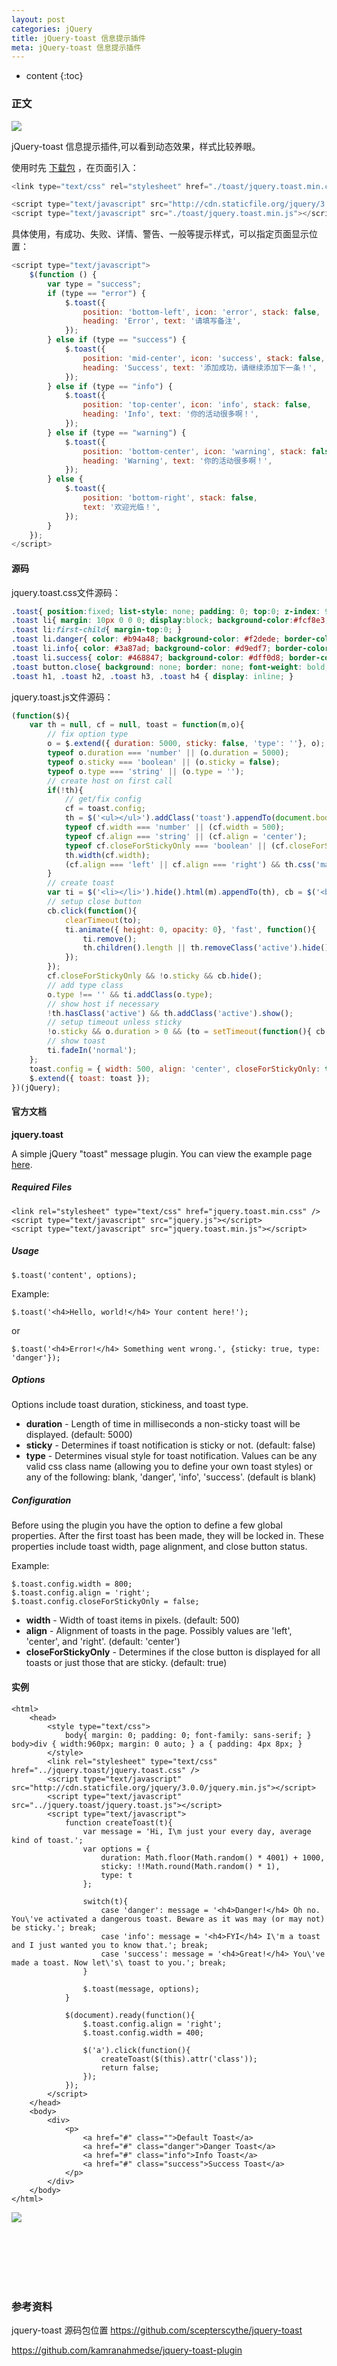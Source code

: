 ```yaml
---
layout: post
categories: jQuery
title: jQuery-toast 信息提示插件
meta: jQuery-toast 信息提示插件
---
```

* content
{:toc}

### 正文

![]({{site.baseurl}}/images/20210111/20210111110816.png)

jQuery-toast 信息提示插件,可以看到动态效果，样式比较养眼。

使用时先 [下载包](https://github.com/scepterscythe/jquery-toast) ，在页面引入：
```javascript
<link type="text/css" rel="stylesheet" href="./toast/jquery.toast.min.css"/>

<script type="text/javascript" src="http://cdn.staticfile.org/jquery/3.0.0/jquery.min.js"></script>
<script type="text/javascript" src="./toast/jquery.toast.min.js"></script>
```

具体使用，有成功、失败、详情、警告、一般等提示样式，可以指定页面显示位置：
```javascript
<script type="text/javascript">
    $(function () {
        var type = "success";
        if (type == "error") {
            $.toast({
                position: 'bottom-left', icon: 'error', stack: false,
                heading: 'Error', text: '请填写备注',
            });
        } else if (type == "success") {
            $.toast({
                position: 'mid-center', icon: 'success', stack: false,
                heading: 'Success', text: '添加成功，请继续添加下一条！',
            });
        } else if (type == "info") {
            $.toast({
                position: 'top-center', icon: 'info', stack: false,
                heading: 'Info', text: '你的活动很多啊！',
            });
        } else if (type == "warning") {
            $.toast({
                position: 'bottom-center', icon: 'warning', stack: false,
                heading: 'Warning', text: '你的活动很多啊！',
            });
        } else {
            $.toast({
                position: 'bottom-right', stack: false,
                text: '欢迎光临！',
            });
        }
    });
</script>
```

#### 源码

jquery.toast.css文件源码：
```css
.toast{ position:fixed; list-style: none; padding: 0; top:0; z-index: 999999; font-family: 'Helvetica Neue', Helvetica, Arial, sans-serif; font-size:14px; line-height:20px; }
.toast li{ margin: 10px 0 0 0; display:block; background-color:#fcf8e3; color:#c09853; border:1px solid #fbeed5; padding:5px 10px; border-radius: 4px; -webkit-border-radius: 4px; text-shadow: 0 1px 0 rgba(255, 255, 255, 0.5); box-shadow: 0 2px 5px rgba(0,0,0,.15); -webkit-box-shadow: 0 2px 5px rgba(0,0,0,.15); }
.toast li:first-child{ margin-top:0; }
.toast li.danger{ color: #b94a48; background-color: #f2dede; border-color: #eed3d7; }
.toast li.info{ color: #3a87ad; background-color: #d9edf7; border-color: #bce8f1; }
.toast li.success{ color: #468847; background-color: #dff0d8; border-color: #d6e9c6; }
.toast button.close{ background: none; border: none; font-weight: bold; font-size: 20px; line-height: 20px; float: right; padding: 0; margin: 0 0 0 5px; color: rgba(0,0,0,.25); cursor: pointer; }
.toast h1, .toast h2, .toast h3, .toast h4 { display: inline; }
```

jquery.toast.js文件源码：
```javascript
(function($){
    var th = null, cf = null, toast = function(m,o){
        // fix option type
        o = $.extend({ duration: 5000, sticky: false, 'type': ''}, o);
        typeof o.duration === 'number' || (o.duration = 5000);
        typeof o.sticky === 'boolean' || (o.sticky = false);
        typeof o.type === 'string' || (o.type = '');
        // create host on first call
        if(!th){ 
            // get/fix config
            cf = toast.config;
            th = $('<ul></ul>').addClass('toast').appendTo(document.body).hide();
            typeof cf.width === 'number' || (cf.width = 500);
            typeof cf.align === 'string' || (cf.align = 'center');
            typeof cf.closeForStickyOnly === 'boolean' || (cf.closeForStickyOnly = false);
            th.width(cf.width);
            (cf.align === 'left' || cf.align === 'right') && th.css('margin','5px').css(cf.align, '0') || th.css({left: '50%', margin: '5px 0 0 -' + (cf.width / 2) + 'px'});
        }
        // create toast
        var ti = $('<li></li>').hide().html(m).appendTo(th), cb = $('<button>&times;</button>').addClass('close').prependTo(ti), to = null;
        // setup close button
        cb.click(function(){
            clearTimeout(to);
            ti.animate({ height: 0, opacity: 0}, 'fast', function(){
                ti.remove();
                th.children().length || th.removeClass('active').hide();
            });
        });
        cf.closeForStickyOnly && !o.sticky && cb.hide();
        // add type class
        o.type !== '' && ti.addClass(o.type);
        // show host if necessary
        !th.hasClass('active') && th.addClass('active').show();
        // setup timeout unless sticky
        !o.sticky && o.duration > 0 && (to = setTimeout(function(){ cb.click(); }, o.duration));
        // show toast
        ti.fadeIn('normal');
    };
    toast.config = { width: 500, align: 'center', closeForStickyOnly: true };
    $.extend({ toast: toast });
})(jQuery);
```

#### 官方文档

**jquery.toast**

A simple jQuery "toast" message plugin. You can view the example page [here](http://htmlpreview.github.com/?https://github.com/Soldier-B/jquery.toast/blob/master/example/jquery.toast.html).


##### Required Files
    <link rel="stylesheet" type="text/css" href="jquery.toast.min.css" />
    <script type="text/javascript" src="jquery.js"></script>
    <script type="text/javascript" src="jquery.toast.min.js"></script>

##### Usage

    $.toast('content', options);

Example:

    $.toast('<h4>Hello, world!</h4> Your content here!');

or

    $.toast('<h4>Error!</h4> Something went wrong.', {sticky: true, type: 'danger'});

##### Options

Options include toast duration, stickiness, and toast type.

* **duration** - Length of time in milliseconds a non-sticky toast will be displayed. (default: 5000)
* **sticky** - Determines if toast notification is sticky or not. (default: false)
* **type** - Determines visual style for toast notification. Values can be any valid css class name (allowing you to define your own toast styles) or any of the following: blank, 'danger', 'info', 'success'. (default is blank)


##### Configuration

Before using the plugin you have the option to define a few global properties. After the first toast has been made, they will be locked in.
These properties include toast width, page alignment, and close button status.

Example:

    $.toast.config.width = 800;
    $.toast.config.align = 'right';
    $.toast.config.closeForStickyOnly = false;

* **width** - Width of toast items in pixels. (default: 500)
* **align** - Alignment of toasts in the page. Possibly values are 'left', 'center', and 'right'. (default: 'center')
* **closeForStickyOnly** - Determines if the close button is displayed for all toasts or just those that are sticky. (default: true)

#### 实例

```
<html>
    <head>
        <style type="text/css">
            body{ margin: 0; padding: 0; font-family: sans-serif; } body>div { width:960px; margin: 0 auto; } a { padding: 4px 8px; }
        </style>
        <link rel="stylesheet" type="text/css" href="../jquery.toast/jquery.toast.css" />
        <script type="text/javascript" src="http://cdn.staticfile.org/jquery/3.0.0/jquery.min.js"></script>
        <script type="text/javascript" src="../jquery.toast/jquery.toast.js"></script>
        <script type="text/javascript">
            function createToast(t){
                var message = 'Hi, I\m just your every day, average kind of toast.';
                var options = {
                    duration: Math.floor(Math.random() * 4001) + 1000,
                    sticky: !!Math.round(Math.random() * 1),
                    type: t
                };
                
                switch(t){
                    case 'danger': message = '<h4>Danger!</h4> Oh no. You\'ve activated a dangerous toast. Beware as it was may (or may not) be sticky.'; break;
                    case 'info': message = '<h4>FYI</h4> I\'m a toast and I just wanted you to know that.'; break;
                    case 'success': message = '<h4>Great!</h4> You\'ve made a toast. Now let\'s\ toast to you.'; break;
                }
                
                $.toast(message, options);
            }
            
            $(document).ready(function(){
                $.toast.config.align = 'right';
                $.toast.config.width = 400;
                
                $('a').click(function(){
                    createToast($(this).attr('class'));
                    return false;
                });
            });
        </script>
    </head>
    <body>
        <div>
            <p>
                <a href="#" class="">Default Toast</a>
                <a href="#" class="danger">Danger Toast</a>
                <a href="#" class="info">Info Toast</a>
                <a href="#" class="success">Success Toast</a>
            </p>
        </div>
    </body>
</html>
```

![]({{site.baseurl}}/images/20210111/20210111115213.png)

<br/><br/><br/><br/><br/>
### 参考资料 

jquery-toast 源码包位置 <https://github.com/scepterscythe/jquery-toast>

<https://github.com/kamranahmedse/jquery-toast-plugin>

